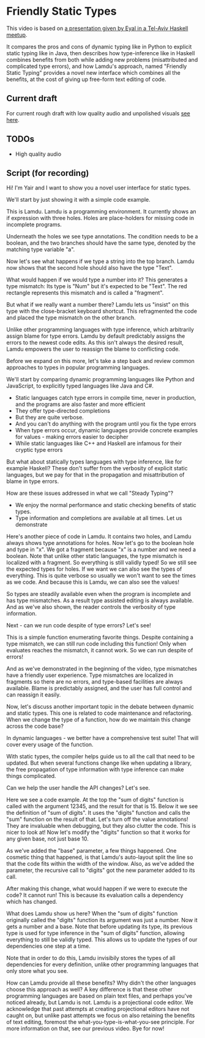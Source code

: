 # Friendly Static Types

This video is based on [a presentation given by Eyal in a Tel-Aviv Haskell meetup](https://docs.google.com/presentation/d/e/2PACX-1vR7jyq9qWjbF9nIxysT8U3p_osJYn9tP7-vKvczcVNCy-JPwt7zTrvEZuE-lq2WxJwcg07STAOkpvGq/pub?start=false&loop=false&delayms=3000).

It compares the pros and cons of dynamic typing like in Python to explicit static typing like in Java, then describes how type-inference like in Haskell combines benefits from both while adding new problems (misattributed and complicated type errors), and how Lamdu's approach, named "Friendly Static Typing" provides a novel new interface which combines all the benefits, at the cost of giving up free-form text editing of code.

## Current draft

For current rough draft with low quality audio and unpolished visuals [see here](https://www.dropbox.com/s/febl1sxfnaj6tzy/Static%20Types%20Work%20in%20Progress.mp4?dl=0).

## TODOs

* High quality audio

## Script (for recording)

Hi! I'm Yair and I want to show you a novel user interface for static types.

We'll start by just showing it with a simple code example.

This is Lamdu. Lamdu is a programming environment.
It currently shows an if expression with three holes.
Holes are place-holders for missing code in incomplete programs.

Underneath the holes we see type annotations.
The condition needs to be a boolean,
and the two branches should have the same type, denoted by the matching type variable "a".

Now let's see what happens if we type a string into the top branch.
Lamdu now shows that the second hole should also have the type "Text".

What would happen if we would type a number into it?
This generates a type mismatch: Its type is "Num" but it's expected to be "Text".
The red rectangle represents this mismatch and is called a "fragment".

But what if we really want a number there?
Lamdu lets us "insist" on this type with the close-bracket keyboard shortcut.
This refragmented the code and placed the type mismatch on the other branch.

Unlike other programming languages with type inference,
which arbitrarily assign blame for type errors.
Lamdu by default predictably assigns the errors to the newest code edits.
As this isn't always the desired result,
Lamdu empowers the user to reassign the blame to conflicting code.

Before we expand on this more,
let's take a step back and review common approaches to types in popular programming languages.

We'll start by comparing dynamic programming languages like Python and JavaScript,
to explicitly typed languages like Java and C#.
 
* Static languages catch type errors in compile time, never in production,
  and the programs are also faster and more efficient
* They offer type-directed completions
* But they are quite verbose.
* And you can't do anything with the program until you fix the type errors
* When type errors occur, dynamic languages provide concrete examples for values -
  making errors easier to decipher
* While static languages like C++ and Haskell are infamous for their cryptic type errors

But what about statically types languages with type inference, like for example Haskell?
These don't suffer from the verbosity of explicit static languages,
but we pay for that in the propagation and misattribution of blame in type errors.

How are these issues addressed in what we call "Steady Typing"?
* We enjoy the normal performance and static checking benefits of static types.
* Type information and completions are available at all times. Let us demonstrate

Here's another piece of code in Lamdu.
It contains two holes, and Lamdu always shows type annotations for holes.
Now let's go to the boolean hole and type in "x".
We got a fragment because "x" is a number and we need a boolean.
Note that unlike other static languages, the type mismatch is localized with a fragment.
So everything is still validly typed!
So we still see the expected types for holes.
If we want we can also see the types of everything.
This is quite verbose so usually we won't want to see the times as we code.
And because this is Lamdu, we can also see the values!

So types are steadily available even when the program is incomplete and has type mismatches.
As a result type assisted editing is always available.
And as we've also shown, the reader controls the verbosity of type information.

Next - can we run code despite of type errors? Let's see!

This is a simple function enumerating favorite things.
Despite containing a type mismatch, we can still run code including this function!
Only when evaluates reaches the mismatch, it cannot work.
So we can run despite of errors!

And as we've demonstrated in the beginning of the video,
type mismatches have a friendly user experience.
Type mismatches are localized in fragments
so there are no errors, and type-based facilities are always available.
Blame is predictably assigned,
and the user has full control and can reassign it easily.

Now, let's discuss another important topic in the debate between dynamic and static types.
This one is related to code maintenance and refactoring.
When we change the type of a function, how do we maintain this change across the code base?

In dynamic languages - we better have a comprehensive test suite!
That will cover every usage of the function.

With static types, the compiler helps guide us to all the call that need to be updated.
But when several functions change like when updating a library,
the free propagation of type information with type inference can make things complicated.

Can we help the user handle the API changes? Let's see.

Here we see a code example.
At the top the "sum of digits" function is called with the argument 12345,
and the result for that is 15.
Below it we see the definition of "sum of digits".
It uses the "digits" function and calls the "sum" function on the result of that.
Let's turn off the value annotations!
They are invaluable when debugging, but they also clutter the code.
This is nicer to look at!
Now let's modify the "digits" function so that it works for any given base, not just base 10.

As we've added the "base" parameter, a few things happened.
One cosmetic thing that happened,
is that Lamdu's auto-layout split the line so that the code fits within the width of the window.
Also, as we've added the parameter, the recursive call to "digits" got the new parameter added to its call.

After making this change, what would happen if we were to execute the code?
It cannot run!
This is because its evaluation calls a dependency which has changed.

What does Lamdu show us here?
When the "sum of digits" function originally called the "digits" function its argument was just a number.
Now it gets a number and a base.
Note that before updating its type,
its previous type is used for type inference in the "sum of digits" function,
allowing everything to still be validly typed.
This allows us to update the types of our dependencies one step at a time.

Note that in order to do this,
Lamdu invisibily stores the types of all dependencies for every definition,
unlike other programming languages that only store what you see.

How can Lamdu provide all these benefits?
Why didn't the other languages choose this approach as well?
A key difference is that these other programming languages are based on plain text files,
and perhaps you've noticed already, but Lamdu is not.
Lamdu is a projectional code editor.
We acknowledge that past attempts at creating projectional editors have not caught on,
but unlike past attempts we focus on also retaining the benefits of text editing,
foremost the what-you-type-is-what-you-see principle.
For more information on that, see our previous video.
Bye for now!
